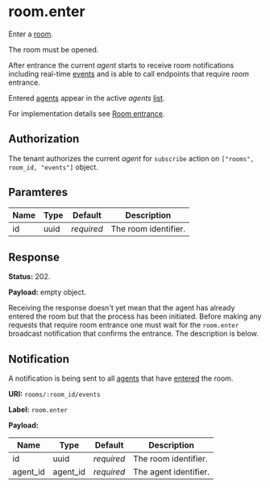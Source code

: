 # room.enter

Enter a [room](../room.md#room).

The room must be opened.

After entrance the current _agent_ starts to receive room notifications including real-time
[events](../event.md#event) and is able to call endpoints that require _room_ entrance.

Entered [agents](../agent.md#agent) appear in the active _agents_ [list](../agent/list.md).

For implementation details see [Room entrance](../../impl/room_entrance.md).

## Authorization

The tenant authorizes the current _agent_ for `subscribe` action on
`["rooms", room_id, "events"]` object.

## Paramteres

Name | Type | Default    | Description
---- | ---- | ---------- | --------------------
id   | uuid | _required_ | The room identifier.

## Response

**Status:** 202.

**Payload:** empty object.

Receiving the response doesn't yet mean that the agent has already entered the room but that
the process has been initiated. Before making any requests that require room entrance one must wait
for the `room.enter` broadcast notification that confirms the entrance. The description is below.

## Notification

A notification is being sent to all [agents](../agent.md#agent) that have
[entered](../room/enter.md) the room.

**URI:** `rooms/:room_id/events`

**Label:** `room.enter`

**Payload:**

Name     | Type     | Default    | Description
-------- | -------- | ---------- | --------------------
id       | uuid     | _required_ | The room identifier.
agent_id | agent_id | _required_ | The agent identifier.
